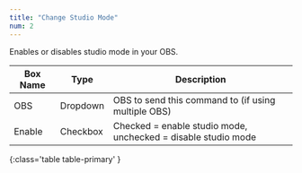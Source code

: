 ```yaml
---
title: "Change Studio Mode"
num: 2
---
```


Enables or disables studio mode in your OBS. 


| Box Name | Type | Description | 
|-------|--------|--------
|OBS|Dropdown|OBS to send this command to (if using multiple OBS)|
| Enable | Checkbox | Checked = enable studio mode, unchecked = disable studio mode |
{:class='table table-primary' }